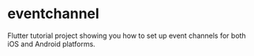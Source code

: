 # eventchannel
Flutter tutorial project showing you how to set up event channels for both iOS and Android platforms.
